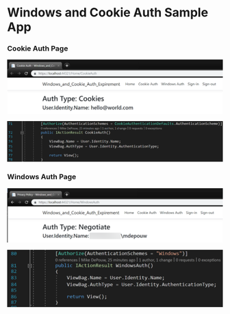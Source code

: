 ﻿# Windows and Cookie Auth Sample App

### Cookie Auth Page
![Cookie Auth](readme/cookie-auth.png)

![Cookie Auth Code](readme/cookie-auth-code.png)

### Windows Auth Page
![Windows Auth](readme/windows-auth.png)

![Windows Auth Code](readme/windows-auth-code.png)